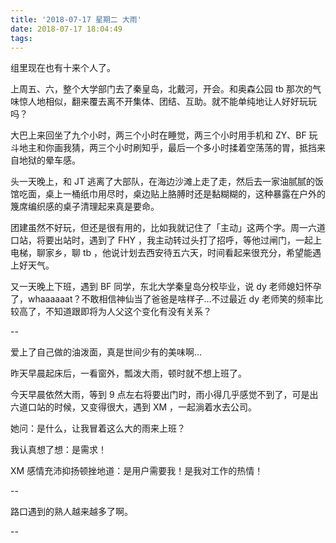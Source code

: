 ```yaml
---
title: '2018-07-17 星期二 大雨'
date: 2018-07-17 18:04:49
tags:
---
```


组里现在也有十来个人了。

上周五、六，整个大学部门去了秦皇岛，北戴河，开会。和奥森公园 tb 那次的气味惊人地相似，翻来覆去离不开集体、团结、互助。就不能单纯地让人好好玩玩吗？

大巴上来回坐了九个小时，两三个小时在睡觉，两三个小时用手机和 ZY、BF 玩斗地主和你画我猜，两三个小时刷知乎，最后一个多小时揉着空荡荡的胃，抵挡来自地狱的晕车感。

头一天晚上，和 JT 逃离了大部队，在海边沙滩上走了走，然后去一家油腻腻的饭馆吃面，桌上一桶纸巾用尽时，桌边贴上胳膊时还是黏糊糊的，这种暴露在户外的篾席编织感的桌子清理起来真是要命。

团建虽然不好玩，但还是很有用的，比如我就记住了「主动」这两个字。周一六道口站，将要出站时，遇到了 FHY ，我主动转过头打了招呼，等他过闸门，一起上电梯，聊家乡，聊 tb ，他说计划去西安待五六天，时间看起来很充分，希望能遇上好天气。

又一天晚上下班，遇到 BF 同学，东北大学秦皇岛分校毕业，说 dy 老师媳妇怀孕了，whaaaaaat？不敢相信神仙当了爸爸是啥样子...不过最近 dy 老师笑的频率比较高了，不知道跟即将为人父这个变化有没有关系？

--

爱上了自己做的油泼面，真是世间少有的美味啊...

昨天早晨起床后，一看窗外，瓢泼大雨，顿时就不想上班了。

今天早晨依然大雨，等到 9 点左右将要出门时，雨小得几乎感觉不到了，可是出六道口站的时候，又变得很大，遇到 XM ，一起淌着水去公司。

她问：是什么，让我冒着这么大的雨来上班？

我认真想了想：是需求！

XM 感情充沛抑扬顿挫地道：是用户需要我！是我对工作的热情！

--

路口遇到的熟人越来越多了啊。

--


